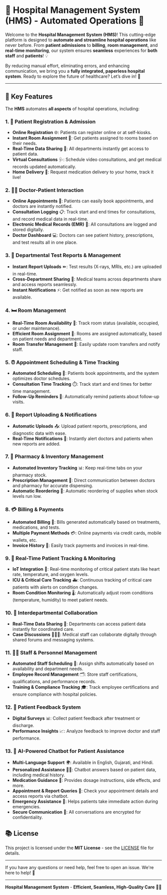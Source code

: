 # 🏥 **Hospital Management System (HMS)** - Automated Operations 🌟

Welcome to the **Hospital Management System (HMS)**! This cutting-edge platform is designed to **automate and streamline hospital operations** like never before. From **patient admissions** to **billing**, **room management**, and **real-time monitoring**, our system ensures **seamless** experiences for **both staff** and **patients**! 💡

By reducing manual effort, eliminating errors, and enhancing communication, we bring you a **fully integrated, paperless hospital system**. Ready to explore the future of healthcare? Let’s dive in! 🚀

---

## 🌈 **Key Features**

The **HMS** automates **all aspects** of hospital operations, including:

### 1. 📝 **Patient Registration & Admission**
- **Online Registration** 🌐: Patients can register online or at self-kiosks.
- **Instant Room Assignment** 🏨: Get patients assigned to rooms based on their needs.
- **Real-Time Data Sharing** 🔄: All departments instantly get access to patient data.
- **Virtual Consultations** 🩺: Schedule video consultations, and get medical records updated automatically.
- **Home Delivery** 🚚: Request medication delivery to your home, track it live!

### 2. 👨‍⚕️ **Doctor-Patient Interaction**
- **Online Appointments** 📅: Patients can easily book appointments, and doctors are instantly notified.
- **Consultation Logging** 📋: Track start and end times for consultations, and record medical data in real-time.
- **Electronic Medical Records (EMR)** 📑: All consultations are logged and stored digitally.
- **Doctor Dashboard** 💻: Doctors can see patient history, prescriptions, and test results all in one place.

### 3. 🔬 **Departmental Test Reports & Management**
- **Instant Report Uploads** ⏩: Test results (X-rays, MRIs, etc.) are uploaded in real-time.
- **Cross-Department Sharing** 🔄: Medical teams across departments share and access reports seamlessly.
- **Instant Notifications** ⚡: Get notified as soon as new reports are available.

### 4. 🛏️ **Room Management**
- **Real-Time Room Availability** 🚪: Track room status (available, occupied, or under maintenance).
- **Efficient Room Assignment** 🔑: Rooms are assigned automatically, based on patient needs and department.
- **Room Transfer Management** 🔄: Easily update room transfers and notify staff.

### 5. ⏰ **Appointment Scheduling & Time Tracking**
- **Automated Scheduling** 📅: Patients book appointments, and the system optimizes doctor schedules.
- **Consultation Time Tracking** ⏱️: Track start and end times for better time management.
- **Follow-Up Reminders** 🔔: Automatically remind patients about follow-up visits.

### 6. 📂 **Report Uploading & Notifications**
- **Automatic Uploads** 📤: Upload patient reports, prescriptions, and diagnostic data with ease.
- **Real-Time Notifications** 🔔: Instantly alert doctors and patients when new reports are added.

### 7. 💊 **Pharmacy & Inventory Management**
- **Automated Inventory Tracking** 📊: Keep real-time tabs on your pharmacy stock.
- **Prescription Management** 💉: Direct communication between doctors and pharmacy for accurate dispensing.
- **Automatic Reordering** 🔄: Automatic reordering of supplies when stock levels run low.

### 8. 💳 **Billing & Payments**
- **Automated Billing** 💸: Bills generated automatically based on treatments, medications, and tests.
- **Multiple Payment Methods** 💳: Online payments via credit cards, mobile wallets, etc.
- **Invoice History** 🧾: Easily track payments and invoices in real-time.

### 9. 📡 **Real-Time Patient Tracking & Monitoring**
- **IoT Integration** 🏥: Real-time monitoring of critical patient stats like heart rate, temperature, and oxygen levels.
- **ICU & Critical Care Tracking** 🚑: Continuous tracking of critical care patients with alerts on condition changes.
- **Room Condition Monitoring** 🌡️: Automatically adjust room conditions (temperature, humidity) to meet patient needs.

### 10. 🔗 **Interdepartmental Collaboration**
- **Real-Time Data Sharing** 🔄: Departments can access patient data instantly for coordinated care.
- **Case Discussions** 🧑‍⚕️💬: Medical staff can collaborate digitally through shared forums and messaging systems.

### 11. 👩‍⚕️ **Staff & Personnel Management**
- **Automated Staff Scheduling** 📅: Assign shifts automatically based on availability and department needs.
- **Employee Record Management** 🗂️: Store staff certifications, qualifications, and performance records.
- **Training & Compliance Tracking** 🎓: Track employee certifications and ensure compliance with hospital policies.

### 12. 💬 **Patient Feedback System**
- **Digital Surveys** 📊: Collect patient feedback after treatment or discharge.
- **Performance Insights** 📈: Analyze feedback to improve doctor and staff performance.

### 13. 🤖 **AI-Powered Chatbot for Patient Assistance**
- **Multi-Language Support** 🌍: Available in English, Gujarati, and Hindi.
- **Personalized Assistance** 🧑‍⚕️: Chatbot answers based on patient data, including medical history.
- **Medication Guidance** 💊: Provides dosage instructions, side effects, and more.
- **Appointment & Report Queries** 📅: Check your appointment details and access reports via chatbot.
- **Emergency Assistance** 🚨: Helps patients take immediate action during emergencies.
- **Secure Communication** 🔐: All conversations are encrypted for confidentiality.

[//]: # ()
[//]: # (---)

[//]: # ()
[//]: # (## 🚀 **Installation & Setup**)

[//]: # ()
[//]: # (### Prerequisites:)

[//]: # (- **Node.js** &#40;v14 or later&#41;)

[//]: # (- **MongoDB** &#40;for database&#41;)

[//]: # (- **Express.js** &#40;backend framework&#41;)

[//]: # (- **React.js** &#40;frontend framework&#41;)

[//]: # ()
[//]: # (### Steps:)

[//]: # (1. **Clone the repository**:)

[//]: # (   ```bash)

[//]: # (   git clone https://github.com/shubhamlathiya/HealthTrack.git)

[//]: # (   ```)

[//]: # ()
[//]: # (2. **Install dependencies**:)

[//]: # (   ```bash)

[//]: # (   cd Hospital-Management-System)

[//]: # (   npm install)

[//]: # (   ```)

[//]: # ()
[//]: # (3. **Configure MongoDB** and set environment variables for database connection.)

[//]: # ()
[//]: # (4. **Start the server**:)

[//]: # (   ```bash)

[//]: # (   npm start)

[//]: # (   ```)

[//]: # ()
[//]: # (5. For the frontend:)

[//]: # (   ```bash)

[//]: # (   cd client)

[//]: # (   npm start)

[//]: # (   ```)

[//]: # ()
[//]: # (---)

[//]: # ()
[//]: # (## 🤝 **Contributing**)

[//]: # ()
[//]: # (We ❤️ contributions! Whether it’s bug fixes, new features, or improving documentation, your help is always welcome. To contribute:)

[//]: # ()
[//]: # (1. Fork this repo.)

[//]: # (2. Create a new branch &#40;`git checkout -b feature-branch`&#41;.)

[//]: # (3. Make your changes.)

[//]: # (4. Commit your changes &#40;`git commit -am 'Add new feature'`&#41;.)

[//]: # (5. Push your branch &#40;`git push origin feature-branch`&#41;.)

[//]: # (6. Open a pull request.)

[//]: # ()
[//]: # (---)

## 📚 **License**

This project is licensed under the **MIT License** - see the [LICENSE](LICENSE) file for details.

---

If you have any questions or need help, feel free to open an issue. We're here to help! 🤗

---

**Hospital Management System** - **Efficient, Seamless, High-Quality Care** 🏥✨
